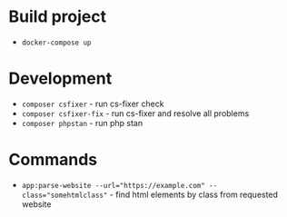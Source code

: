 Build project
=========

* `docker-compose up`


Development
=========

* `composer csfixer` - run cs-fixer check
* `composer csfixer-fix` - run cs-fixer and resolve all problems
* `composer phpstan` - run php stan

Commands
=========
* `app:parse-website --url="https://example.com" --class="somehtmlclass"` - find html elements by class from requested website